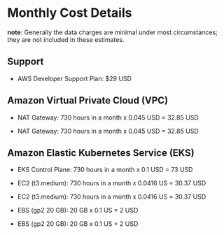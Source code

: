 # Monthly Cost Details

**note**:  Generally the data charges are minimal under most circumstances; they are not included in these estimates.

## Support

* AWS Developer Support Plan: $29 USD

## Amazon Virtual Private Cloud (VPC)

* NAT Gateway: 730 hours in a month x 0.045 USD = 32.85 USD

* NAT Gateway: 730 hours in a month x 0.045 USD = 32.85 USD

## Amazon Elastic Kubernetes Service (EKS)

* EKS Control Plane: 730 hours in a month x 0.1 USD = 73 USD

* EC2 (t3.medium): 730 hours in a month x 0.0416 US = 30.37 USD

* EC2 (t3.medium): 730 hours in a month x 0.0416 US = 30.37 USD

* EBS (gp2 20 GB): 20 GB x 0.1 US = 2 USD

* EBS (gp2 20 GB): 20 GB x 0.1 US = 2 USD
